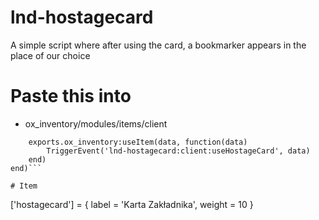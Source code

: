 # lnd-hostagecard
A simple script where after using the card, a bookmarker appears in the place of our choice

# Paste this into
- ox_inventory/modules/items/client

```Item('hostagecard', function(data, slot)
    exports.ox_inventory:useItem(data, function(data)
        TriggerEvent('lnd-hostagecard:client:useHostageCard', data)
    end)
end)```

# Item
```
 ['hostagecard'] = {
        label = 'Karta Zakładnika',
        weight = 10
    }
```
